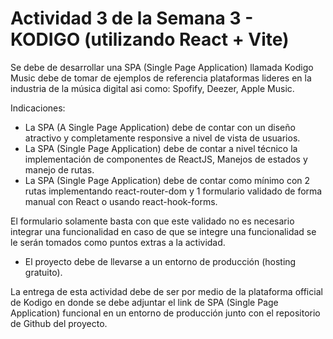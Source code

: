 # Actividad 3 de la Semana 3 - KODIGO (utilizando React + Vite)

Se debe de desarrollar una SPA (Single Page Application) llamada Kodigo Music debe de tomar de ejemplos de referencia plataformas lideres en la industria de la música digital asi como: Spofify, Deezer, Apple Music.

Indicaciones:

- La SPA (A Single Page Application) debe de contar con un diseño atractivo y completamente responsive a nivel de vista de usuarios.
- La SPA (Single Page Application) debe de contar a nivel técnico la implementación de componentes de ReactJS, Manejos de estados y manejo de rutas.
- La SPA (Single Page Application) debe de contar como mínimo con 2 rutas implementando react-router-dom y 1 formulario validado de forma manual con React o usando react-hook-forms.

El formulario solamente basta con que este validado no es necesario integrar una funcionalidad en caso de que se integre una funcionalidad se le serán tomados como puntos extras a la actividad.

- El proyecto debe de llevarse a un entorno de producción (hosting gratuito).

La entrega de esta actividad debe de ser por medio de la plataforma official de Kodigo en donde se debe adjuntar el link de SPA (Single Page Application) funcional en un entorno de producción junto con el repositorio de Github del proyecto.
